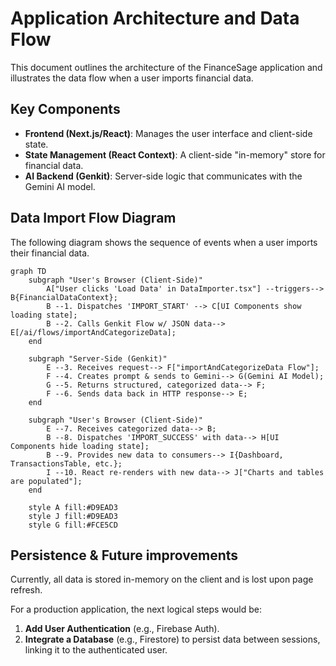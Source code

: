 # Application Architecture and Data Flow

This document outlines the architecture of the FinanceSage application and illustrates the data flow when a user imports financial data.

## Key Components

- **Frontend (Next.js/React)**: Manages the user interface and client-side state.
- **State Management (React Context)**: A client-side "in-memory" store for financial data.
- **AI Backend (Genkit)**: Server-side logic that communicates with the Gemini AI model.

## Data Import Flow Diagram

The following diagram shows the sequence of events when a user imports their financial data.

```mermaid
graph TD
    subgraph "User's Browser (Client-Side)"
        A["User clicks 'Load Data' in DataImporter.tsx"] --triggers--> B{FinancialDataContext};
        B --1. Dispatches 'IMPORT_START' --> C[UI Components show loading state];
        B --2. Calls Genkit Flow w/ JSON data--> E[/ai/flows/importAndCategorizeData];
    end

    subgraph "Server-Side (Genkit)"
        E --3. Receives request--> F["importAndCategorizeData Flow"];
        F --4. Creates prompt & sends to Gemini--> G(Gemini AI Model);
        G --5. Returns structured, categorized data--> F;
        F --6. Sends data back in HTTP response--> E;
    end

    subgraph "User's Browser (Client-Side)"
        E --7. Receives categorized data--> B;
        B --8. Dispatches 'IMPORT_SUCCESS' with data--> H[UI Components hide loading state];
        B --9. Provides new data to consumers--> I{Dashboard, TransactionsTable, etc.};
        I --10. React re-renders with new data--> J["Charts and tables are populated"];
    end

    style A fill:#D9EAD3
    style J fill:#D9EAD3
    style G fill:#FCE5CD
```

## Persistence & Future improvements

Currently, all data is stored in-memory on the client and is lost upon page refresh.

For a production application, the next logical steps would be:
1.  **Add User Authentication** (e.g., Firebase Auth).
2.  **Integrate a Database** (e.g., Firestore) to persist data between sessions, linking it to the authenticated user.
